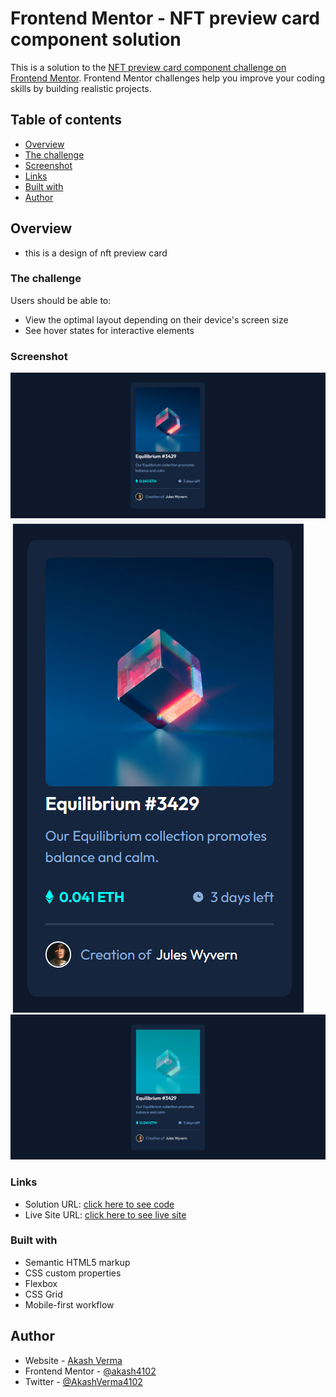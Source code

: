 # Frontend Mentor - NFT preview card component solution

This is a solution to the [NFT preview card component challenge on Frontend Mentor](https://www.frontendmentor.io/challenges/nft-preview-card-component-SbdUL_w0U). Frontend Mentor challenges help you improve your coding skills by building realistic projects. 

## Table of contents

- [Overview](#overview)
- [The challenge](#the-challenge)
- [Screenshot](#screenshot)
- [Links](#links)
- [Built with](#built-with)
- [Author](#author)


## Overview
- this is a design of nft preview card
### The challenge

Users should be able to:

- View the optimal layout depending on their device's screen size
- See hover states for interactive elements

### Screenshot

![](./screenshots/Screenshot%20(30).png)
![](./screenshots/Screenshot%20(32).png)
![](./screenshots/Screenshot%20(33).png)

### Links

- Solution URL: [click here to see code](https://github.com/akash4102/nft-preview-card)
- Live Site URL: [click here to see live site](https://akash4102.github.io/nft-preview-card/)

### Built with

- Semantic HTML5 markup
- CSS custom properties
- Flexbox
- CSS Grid
- Mobile-first workflow

## Author

- Website - [Akash Verma](https://akash4102.github.io/My-Portfolio/)
- Frontend Mentor - [@akash4102](https://www.frontendmentor.io/profile/akash4102)
- Twitter - [@AkashVerma4102](https://www.twitter.com/AkashVerma4102)
